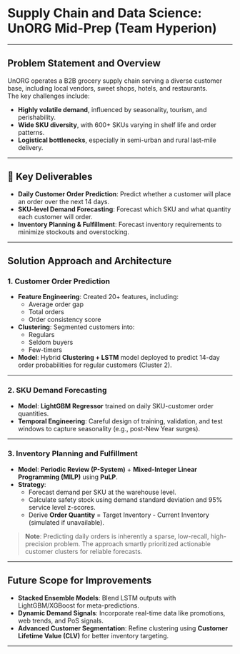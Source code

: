 # Supply Chain and Data Science: UnORG Mid-Prep (Team Hyperion)

---

## Problem Statement and Overview

UnORG operates a B2B grocery supply chain serving a diverse customer base, including local vendors, sweet shops, hotels, and restaurants.  
The key challenges include:

- **Highly volatile demand**, influenced by seasonality, tourism, and perishability.
- **Wide SKU diversity**, with 600+ SKUs varying in shelf life and order patterns.
- **Logistical bottlenecks**, especially in semi-urban and rural last-mile delivery.

---

## 🎯 Key Deliverables

- **Daily Customer Order Prediction**: Predict whether a customer will place an order over the next 14 days.
- **SKU-level Demand Forecasting**: Forecast which SKU and what quantity each customer will order.
- **Inventory Planning & Fulfillment**: Forecast inventory requirements to minimize stockouts and overstocking.

---

## Solution Approach and Architecture

### 1. Customer Order Prediction

- **Feature Engineering**: Created 20+ features, including:
  - Average order gap
  - Total orders
  - Order consistency score
- **Clustering**: Segmented customers into:
  - Regulars
  - Seldom buyers
  - Few-timers
- **Model**: Hybrid **Clustering + LSTM** model deployed to predict 14-day order probabilities for regular customers (Cluster 2).

---

### 2. SKU Demand Forecasting

- **Model**: **LightGBM Regressor** trained on daily SKU-customer order quantities.
- **Temporal Engineering**: Careful design of training, validation, and test windows to capture seasonality (e.g., post-New Year surges).

---

### 3. Inventory Planning and Fulfillment

- **Model**: **Periodic Review (P-System)** + **Mixed-Integer Linear Programming (MILP)** using **PuLP**.
- **Strategy**:
  - Forecast demand per SKU at the warehouse level.
  - Calculate safety stock using demand standard deviation and 95% service level z-scores.
  - Derive **Order Quantity** = Target Inventory - Current Inventory (simulated if unavailable).

> **Note**: Predicting daily orders is inherently a sparse, low-recall, high-precision problem. The approach smartly prioritized actionable customer clusters for reliable forecasts.

---

## Future Scope for Improvements

- **Stacked Ensemble Models**: Blend LSTM outputs with LightGBM/XGBoost for meta-predictions.
- **Dynamic Demand Signals**: Incorporate real-time data like promotions, web trends, and PoS signals.
- **Advanced Customer Segmentation**: Refine clustering using **Customer Lifetime Value (CLV)** for better inventory targeting.

---

